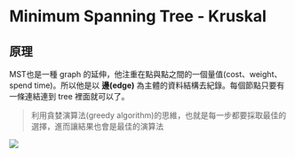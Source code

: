 # Minimum Spanning Tree - Kruskal
## 原理
MST也是一種 graph 的延伸，他注重在點與點之間的一個量值(cost、weight、spend time)。所以他是以 **邊(edge)** 為主體的資料結構去紀錄。每個節點只要有一條連結連到 tree 裡面就可以了。
> 利用貪婪演算法(greedy algorithm)的思維，也就是每一步都要採取最佳的選擇，進而讓結果也會是最佳的演算法

![](https://i.imgur.com/V2FHxJF.png)
